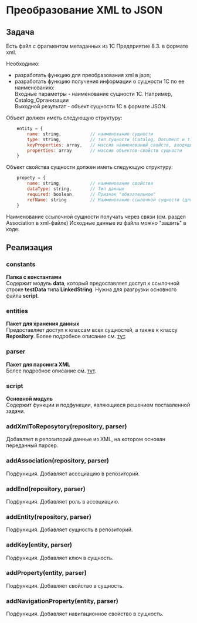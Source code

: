 # Преобразование XML to JSON
## Задача

Есть файл с фрагментом метаданных из 1С Предприятие 8.3. в формате xml.

Необходимо:

* разработать функцию для преобразования xml в json;
* разработать функцию получения информации о сущности 1С по ее наименованию:  
   Входные параметры - наименование сущности 1С. Например, Catalog_Организации  
   Выходной результат - объект сущности 1С в формате JSON.

Объект должен иметь следующую структуру:
```javascript
    entity = {
        name: string,           // наименование сущности
        type: string,           // тип сущности (Catalog, Document и т.д.). Извлекается из наименования
        keyProperties: array,   // массив наименований свойств, входящих в первичный ключ
        properties: array       // массив объектов-свойств сущности
    }
```
  Объект свойства сущности должен иметь следующую структуру:
```javascript
    propety = { 
        name: string,           // наименование свойства
        dataType: string,       // Тип данных
        required: boolean,      // Признак "обязательное"
        refName: string         // Наименование ссылочной сущности (для ссылочных свойств)
    }
```
Наименование ссылочной сущности получать через связи (см. раздел Association в xml-файле)
Исходные данные из файла можно "зашить" в коде.

## Реализация
### constants
**Папка с константами**  
Содержит модуль **data**, который предоставляет доступ к ссылочной строке **testData** типа **LinkedString**.
Нужна для разгрузки основного файла **script**.
### entities
**Пакет для хранения данных**  
Предоставляет доступ к классам всех сущностей, а также к классу **Repository**.
Более подробное описание см. [тут](./entities#readme).
### parser
**Пакет для парсинга XML**  
Более подробное описание см. [тут](./parser#readme).
### script
**Основной модуль**  
Содержит функции и подфункции, являющиеся решением поставленной задачи.
### addXmlToReposytory(repository, parser)
Добавляет в репозиторий данные из XML, на котором основан переданный парсер.
### addAssociation(repository, parser)
Подфункция.
Добавляет ассоциацию в репозиторий.
### addEnd(repository, parser)
Подфункция.
Добавляет роль в ассоциацию.
### addEntity(repository, parser)
Подфункция.
Добавляет сущность в репозиторий.
### addKey(entity, parser)
Подфункция.
Добавляет ключ в сущность.
### addProperty(entity, parser)
Подфункция.
Добавляет свойство в сущность.
### addNavigationProperty(entity, parser)
Подфункция.
Добавляет навигационное свойство в сущность.